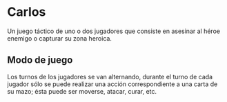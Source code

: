 Carlos
======

Un juego táctico de uno o dos jugadores que consiste en asesinar al héroe enemigo o capturar su zona heroica.

Modo de juego
-------------

Los turnos de los jugadores se van alternando, durante el turno de cada jugador sólo se puede realizar una acción correspondiente a una carta de su mazo; ésta puede ser moverse, atacar, curar, etc.
